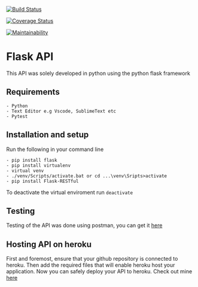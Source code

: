 <!-- Travis CI readMe badge -->
[![Build Status](https://travis-ci.org/joshtrigger/flask-api.svg?branch=develop)](https://travis-ci.org/joshtrigger/flask-api) 

<!-- Coveralls readMe badge -->
[![Coverage Status](https://coveralls.io/repos/github/joshtrigger/flask-api/badge.svg?branch=develop)](https://coveralls.io/github/joshtrigger/flask-api?branch=develop)

<!-- Code climate maintainability -->
[![Maintainability](https://api.codeclimate.com/v1/badges/10e4a57f3b541a2c4da6/maintainability)](https://codeclimate.com/github/joshtrigger/flask-api/maintainability)

# Flask API
This API was solely developed in python using the python flask framework

## Requirements
    - Python
    - Text Editor e.g Vscode, SublimeText etc
    - Pytest

## Installation and setup
Run the following in your command line

    - pip install flask
    - pip install virtualenv
    - virtual venv
    - ./venv/Scripts/activate.bat or cd ...\venv\Sripts>activate 
    - pip install Flask-RESTful

To deactivate the virtual enviroment run `deactivate`

## Testing
Testing of the API was done using postman, you can get it [here](https://www.getpostman.com/) 

## Hosting API on heroku
First and foremost, ensure that your github repository is connected to heroku. Then add the required files that will enable heroku host your application. Now you can safely deploy your API to heroku. Check out mine [here](https://my-fast-food-api.herokuapp.com)




